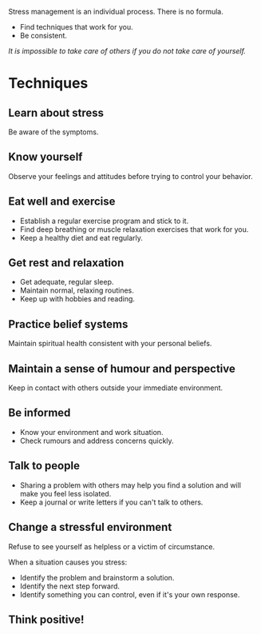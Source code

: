 [Title]: # (Help yourself manage stress)
[Order]: # (8)

Stress management is an individual process. There is no formula. 

*	Find techniques that work for you.
*	Be consistent.

_It is impossible to take care of others if you do not take care of yourself._

# Techniques

## Learn about stress

Be aware of the symptoms.

## Know yourself

Observe your feelings and attitudes before trying to control your behavior.

## Eat well and exercise

*	Establish a regular exercise program and stick to it. 
*	Find deep breathing or muscle relaxation exercises that work for you. 
*	Keep a healthy diet and eat regularly.

## Get rest and relaxation

*	Get adequate, regular sleep. 
*	Maintain normal, relaxing routines.
*	Keep up with hobbies and reading.

## Practice belief systems

Maintain spiritual health consistent with your personal beliefs.

## Maintain a sense of humour and perspective

Keep in contact with others outside your immediate environment.

## Be informed

*	Know your environment and work situation. 
*	Check rumours and address concerns quickly.

## Talk to people 

*	Sharing a problem with others may help you find a solution and will make you feel less isolated. 
*	Keep a journal or write letters if you can't talk to others. 

## Change a stressful environment

Refuse to see yourself as helpless or a victim of circumstance. 

When a situation causes you stress:

*	Identify the problem and brainstorm a solution. 
*	Identify the next step forward.  
*	Identify something you can control, even if it's your own response. 

## Think positive!
